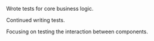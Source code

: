 Wrote tests for core business logic.

Continued writing tests.

Focusing on testing the interaction between components.